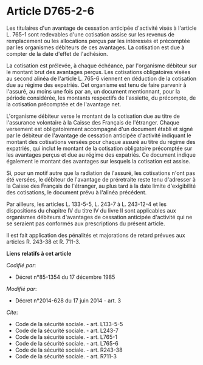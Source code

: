 # Article D765-2-6

Les titulaires d'un avantage de cessation anticipée d'activité visés à l'article L. 765-1 sont redevables d'une cotisation
assise sur les revenus de remplacement ou les allocations perçus par les intéressés et précomptée par les organismes
débiteurs de ces avantages. La cotisation est due à compter de la date d'effet de l'adhésion. 

La cotisation est prélevée, à chaque échéance, par l'organisme débiteur sur le montant brut des avantages perçus. Les
cotisations obligatoires visées au second alinéa de l'article L. 765-6 viennent en déduction de la cotisation due au régime
des expatriés. Cet organisme est tenu de faire parvenir à l'assuré, au moins une fois par an, un document mentionnant, pour
la période considérée, les montants respectifs de l'assiette, du précompte, de la cotisation précomptée et de l'avantage
net. 

L'organisme débiteur verse le montant de la cotisation due au titre de l'assurance volontaire à la Caisse des Français de
l'étranger. Chaque versement est obligatoirement accompagné d'un document établi et signé par le débiteur de l'avantage de
cessation anticipée d'activité indiquant le montant des cotisations versées pour chaque assuré au titre du régime des
expatriés, qui inclut le montant de la cotisation obligatoire précomptée sur les avantages perçus et due au régime des
expatriés. Ce document indique également le montant des avantages sur lesquels la cotisation est assise. 

Si, pour un motif autre que la radiation de l'assuré, les cotisations n'ont pas été versées, le débiteur de l'avantage de
préretraite reste tenu d'adresser à la Caisse des Français de l'étranger, au plus tard à la date limite d'exigibilité des
cotisations, le document prévu à l'alinéa précédent. 

Par ailleurs, les articles L. 133-5-5, L. 243-7 à L. 243-12-4 et les dispositions du chapitre IV du titre IV du livre II sont
applicables aux organismes débiteurs d'avantages de cessation anticipée d'activité qui ne se seraient pas conformés aux
prescriptions du présent article. 

Il est fait application des pénalités et majorations de retard prévues aux articles R. 243-38 et R. 711-3.

**Liens relatifs à cet article**

_Codifié par_:

  - Décret n°85-1354 du 17 décembre 1985

_Modifié par_:

  - Décret n°2014-628 du 17 juin 2014 - art. 3

_Cite_:

  - Code de la sécurité sociale. - art. L133-5-5
  - Code de la sécurité sociale. - art. L243-7
  - Code de la sécurité sociale. - art. L765-1
  - Code de la sécurité sociale. - art. L765-6
  - Code de la sécurité sociale. - art. R243-38
  - Code de la sécurité sociale. - art. R711-3
